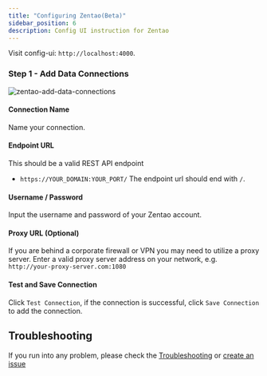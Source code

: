 ```yaml
---
title: "Configuring Zentao(Beta)"
sidebar_position: 6
description: Config UI instruction for Zentao
---
```


Visit config-ui: `http://localhost:4000`.
### Step 1 - Add Data Connections
![zentao-add-data-connections](/img/ConfigUI/zentao-add-data-connections.png)

#### Connection Name
Name your connection.

#### Endpoint URL
This should be a valid REST API endpoint
   - `https://YOUR_DOMAIN:YOUR_PORT/`
The endpoint url should end with `/`.

#### Username / Password
Input the username and password of your Zentao account.

#### Proxy URL (Optional)
If you are behind a corporate firewall or VPN you may need to utilize a proxy server. Enter a valid proxy server address on your network, e.g. `http://your-proxy-server.com:1080`

#### Test and Save Connection
Click `Test Connection`, if the connection is successful, click `Save Connection` to add the connection.

## Troubleshooting

If you run into any problem, please check the [Troubleshooting](/Troubleshooting/Configuration.md) or [create an issue](https://github.com/apache/incubator-devlake/issues)
